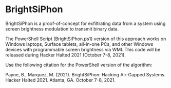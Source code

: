 # BrightSiPhon
BrightSiPhon is a proof-of-concept for exfiltrating data from a system using screen brightness modulation to transmit binary data.

The PowerShell Script (BrightSiPhon.ps1) version of this approach works on Windows laptops, Surface tablets, all-in-one PCs, and other Windows devices with programmable screen brightness via WMI. This code will be released during Hacker Halted 2021 (October 7-8, 2021).

Use the following citation for the PowerShell version of the algorithm:

Payne, B., Marquez, M. (2021). BrightSiPhon: Hacking Air-Gapped Systems. Hacker Halted 2021. Atlanta, GA. October 7-8, 2021.

